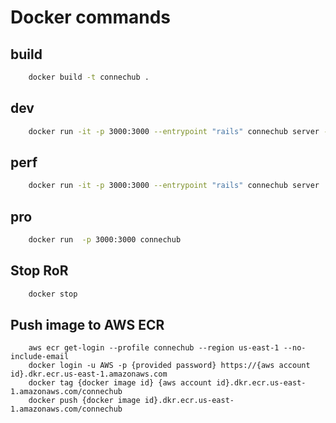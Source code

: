 # Docker commands


## build

```bash
    docker build -t connechub .
```

## dev

```bash
    docker run -it -p 3000:3000 --entrypoint "rails" connechub server -e development --binding 0.0.0.0
```
## perf

```bash
    docker run -it -p 3000:3000 --entrypoint "rails" connechub server  --binding 0.0.0.0
```

## pro

```bash
    docker run  -p 3000:3000 connechub
```

## Stop RoR

```bash
    docker stop
```

## Push image to AWS ECR

```
    aws ecr get-login --profile connechub --region us-east-1 --no-include-email
    docker login -u AWS -p {provided password} https://{aws account id}.dkr.ecr.us-east-1.amazonaws.com
    docker tag {docker image id} {aws account id}.dkr.ecr.us-east-1.amazonaws.com/connechub
    docker push {docker image id}.dkr.ecr.us-east-1.amazonaws.com/connechub
```
